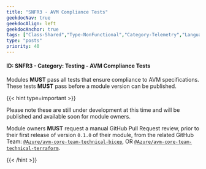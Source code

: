 ```yaml
---
title: "SNFR3 - AVM Compliance Tests"
geekdocNav: true
geekdocAlign: left
geekdocAnchor: true
tags: ["Class-Shared","Type-NonFunctional","Category-Telemetry","Language-Shared","Enforcement-MUST","Persona-Owner","Persona-Contributor","Lifecycle-Initial"]
type: "posts"
priority: 40
---
```


#### ID: SNFR3 - Category: Testing - AVM Compliance Tests

Modules **MUST** pass all tests that ensure compliance to AVM specifications. These tests **MUST** pass before a module version can be published.

{{< hint type=important >}}

Please note these are still under development at this time and will be published and available soon for module owners.

Module owners **MUST** request a manual GitHub Pull Request review, prior to their first release of version `0.1.0` of their module, from the related GitHub Team: [`@Azure/avm-core-team-technical-bicep`](https://github.com/orgs/Azure/teams/avm-core-team-technical-bicep), OR [`@Azure/avm-core-team-technical-terraform`](https://github.com/orgs/Azure/teams/avm-core-team-technical-terraform).

{{< /hint >}}

